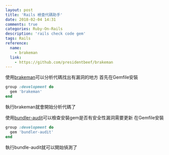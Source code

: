 ```yaml
---
layout: post
title: 'Rails 檢查代碼助手'
date: 2018-02-04 14:31
comments: true
categories: Ruby-On-Rails
description: 'rails check code gem'
tags: Rails
reference:
  name:
    - brakeman
  link:
    - https://github.com/presidentbeef/brakeman
---
```

使用[brakeman](https://github.com/presidentbeef/brakeman)可以分析代碼找出有漏洞的地方
首先在Gemfile安裝
```rb
group :development do
  gem 'brakeman'
end
```
執行brakeman就會開始分析代碼了

使用[bundler-audit](https://github.com/rubysec/bundler-audit)可以檢查安裝gem是否有安全性漏洞需要更新
在Gemfile安裝
```rb
group :development do
  gem 'bundler-audit'
end
```
執行bundle-audit就可以開始偵測了
